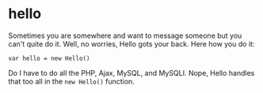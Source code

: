 # hello

Sometimes you are somewhere and want to message someone but you can't quite do it. Well, no worries, Hello gots your back. Here how you do it:

```var hello = new Hello()```

Do I have to do all the PHP, Ajax, MySQL, and MySQLI. Nope, Hello handles that too all in the ```new Hello()``` function.
